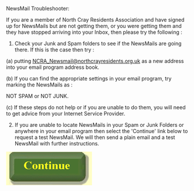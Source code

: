 NewsMail Troubleshooter:

If you are a member of North Cray Residents Association and have signed up for NewsMails but are not getting them, or you were getting them and they have stopped arriving into your Inbox, then please try the following :

1. Check your Junk and Spam folders to see if the NewsMails are going there. If this is the case then try :

(a) putting NCRA_Newsmail@northcrayresidents.org.uk as a new address into your email program address book.

(b) If you can find the appropriate settings in your email program, try marking the NewsMails as :

NOT SPAM or NOT JUNK.

(c) If these steps do not help or if you are unable to do them, you will need to get advice from your Internet Service Provider.

2. If you are unable to locate NewsMails in your Spam or Junk Folders or anywhere in your email program then select the 'Continue' link below to request a test NewsMail. We will then send a plain email and a test NewsMail with further instructions.

[](http://www.northcrayresidents.org.uk/newsmail_files/request_test.html)

![Image](images/test_1.gif)
